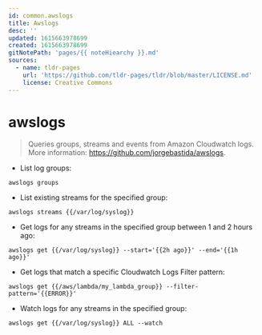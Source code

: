 ```yaml
---
id: common.awslogs
title: Awslogs
desc: ''
updated: 1615663978699
created: 1615663978699
gitNotePath: 'pages/{{ noteHiearchy }}.md'
sources:
  - name: tldr-pages
    url: 'https://github.com/tldr-pages/tldr/blob/master/LICENSE.md'
    license: Creative Commons
---
```

# awslogs

> Queries groups, streams and events from Amazon Cloudwatch logs.
> More information: <https://github.com/jorgebastida/awslogs>.

- List log groups:

`awslogs groups`

- List existing streams for the specified group:

`awslogs streams {{/var/log/syslog}}`

- Get logs for any streams in the specified group between 1 and 2 hours ago:

`awslogs get {{/var/log/syslog}} --start='{{2h ago}}' --end='{{1h ago}}'`

- Get logs that match a specific Cloudwatch Logs Filter pattern:

`awslogs get {{/aws/lambda/my_lambda_group}} --filter-pattern='{{ERROR}}'`

- Watch logs for any streams in the specified group:

`awslogs get {{/var/log/syslog}} ALL --watch`

